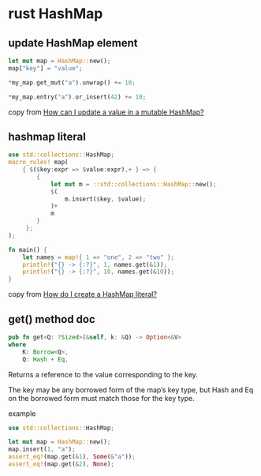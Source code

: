 # rust HashMap

## update HashMap element

``` rust
let mut map = HashMap::new();
map["key"] = "value";

*my_map.get_mut("a").unwrap() += 10;

*my_map.entry("a").or_insert(42) += 10;
```
copy from [How can I update a value in a mutable HashMap?](https://stackoverflow.com/questions/30414424/how-can-i-update-a-value-in-a-mutable-hashmap)


## hashmap literal

``` rust
use std::collections::HashMap;
macro_rules! map(
    { $($key:expr => $value:expr),+ } => {
        {
            let mut m = ::std::collections::HashMap::new();
            $(
                m.insert($key, $value);
            )+
            m
        }
     };
);

fn main() {
    let names = map!{ 1 => "one", 2 => "two" };
    println!("{} -> {:?}", 1, names.get(&1));
    println!("{} -> {:?}", 10, names.get(&10));
}
```
copy from [How do I create a HashMap literal?](https://stackoverflow.com/questions/27582739/how-do-i-create-a-hashmap-literal)

## get() method doc

``` rust
pub fn get<Q: ?Sized>(&self, k: &Q) -> Option<&V>
where
    K: Borrow<Q>,
    Q: Hash + Eq,
```
Returns a reference to the value corresponding to the key.

The key may be any borrowed form of the map’s key type, but Hash and Eq on the borrowed form must match those for the key type.

example
``` rust
use std::collections::HashMap;

let mut map = HashMap::new();
map.insert(1, "a");
assert_eq!(map.get(&1), Some(&"a"));
assert_eq!(map.get(&2), None);
```
